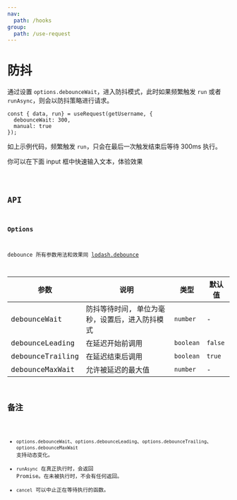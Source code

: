 ```yaml
---
nav:
  path: /hooks
group:
  path: /use-request
---
```


# 防抖

通过设置 `options.debounceWait`，进入防抖模式，此时如果频繁触发 `run` 或者 `runAsync`，则会以防抖策略进行请求。

```tsx | pure
const { data, run} = useRequest(getUsername, {
  debounceWait: 300,
  manual: true
});
```

如上示例代码，频繁触发 `run`，只会在最后一次触发结束后等待 300ms 执行。

你可以在下面 input 框中快速输入文本，体验效果

<code src="./demo/debounce.tsx" />

## API

### Options

debounce 所有参数用法和效果同 [lodash.debounce](https://www.lodashjs.com/docs/lodash.debounce/)

| 参数             | 说明                                       | 类型      | 默认值  |
|------------------|--------------------------------------------|-----------|---------|
| debounceWait     | 防抖等待时间, 单位为毫秒，设置后，进入防抖模式 | `number`  | -       |
| debounceLeading  | 在延迟开始前调用                           | `boolean` | `false` |
| debounceTrailing | 在延迟结束后调用                           | `boolean` | `true`  |
| debounceMaxWait  | 允许被延迟的最大值                         | `number`  | -       |

## 备注

* `options.debounceWait`、`options.debounceLeading`、`options.debounceTrailing`、`options.debounceMaxWait` 支持动态变化。
* `runAsync` 在真正执行时，会返回 Promise。在未被执行时，不会有任何返回。
* `cancel` 可以中止正在等待执行的函数。
